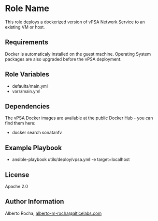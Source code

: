 Role Name
=========

This role deploys a dockerized version of vPSA Network Service to an existing VM or host. 


Requirements
------------

Docker is automaticaly installed on the guest machine.
Operating System packages are also upgraded before the vPSA deployment.


Role Variables
--------------

* defaults/main.yml 
* vars/main.yml


Dependencies
------------

The vPSA Docker images are available at the public Docker Hub - you can find them here:

* docker search sonatanfv


Example Playbook
----------------

* ansible-playbook utils/deploy/vpsa.yml -e target=localhost


License
-------

Apache 2.0


Author Information
------------------

Alberto Rocha, alberto-m-rocha@alticelabs.com

